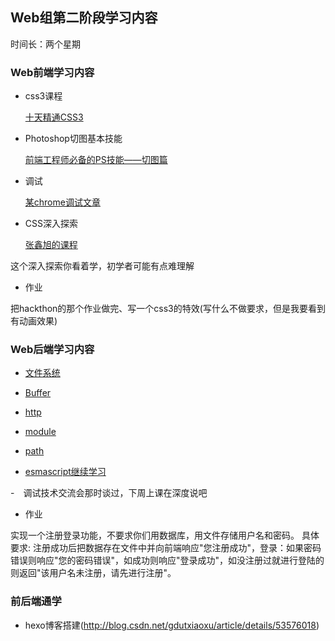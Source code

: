 ## Web组第二阶段学习内容

时间长：两个星期

### Web前端学习内容

- css3课程

    [十天精通CSS3](http://www.imooc.com/learn/)

- Photoshop切图基本技能

    [前端工程师必备的PS技能——切图篇](http://www.imooc.com/learn/506)

- 调试

    [某chrome调试文章](http://www.jianshu.com/p/b25c5b88baf5)

- CSS深入探索

    [张鑫旭的课程](http://www.imooc.com/search/?words=%E5%BC%A0%E9%91%AB%E6%97%AD)

这个深入探索你看着学，初学者可能有点难理解

- 作业

把hackthon的那个作业做完、写一个css3的特效(写什么不做要求，但是我要看到有动画效果)

### Web后端学习内容

- [文件系统](http://nodejs.cn/api/fs.html)

- [Buffer](http://nodejs.cn/api/buffer.html)

- [http](http://nodejs.cn/api/http.html)

- [module](http://nodejs.cn/api/modules.html)

- [path](http://nodejs.cn/api/path.html)

- [esmascript继续学习](http://www.runoob.com/js/js-tutorial.html)

-　调试技术交流会那时谈过，下周上课在深度说吧

- 作业

实现一个注册登录功能，不要求你们用数据库，用文件存储用户名和密码。
具体要求: 注册成功后把数据存在文件中并向前端响应"您注册成功"，登录：如果密码错误则响应"您的密码错误"，如成功则响应"登录成功"，如没注册过就进行登陆的则返回"该用户名未注册，请先进行注册"。

### 前后端通学

- hexo博客搭建(http://blog.csdn.net/gdutxiaoxu/article/details/53576018)
